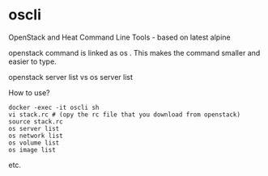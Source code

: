 # oscli
OpenStack and Heat Command Line Tools - based on latest alpine 

openstack command is linked as os . This makes the command smaller and easier to type. 

openstack server list vs 
os server list 

How to use?

```
docker -exec -it oscli sh 
vi stack.rc # (opy the rc file that you download from openstack)
source stack.rc
os server list 
os network list
os volume list
os image list 
```

etc. 
